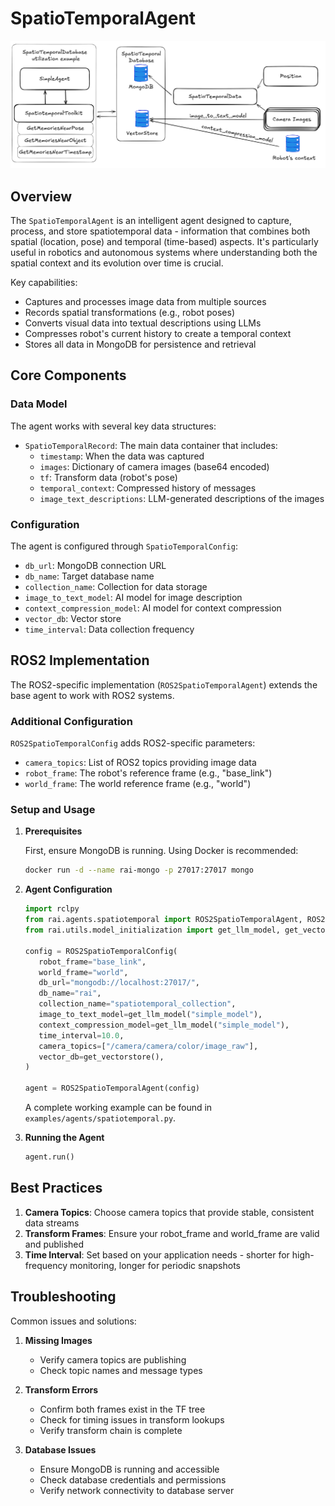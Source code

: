 # SpatioTemporalAgent

![SpatioTemporalAgent](../imgs/spatiotemporal.png)

## Overview

The `SpatioTemporalAgent` is an intelligent agent designed to capture, process, and store spatiotemporal data - information that combines both spatial (location, pose) and temporal (time-based) aspects. It's particularly useful in robotics and autonomous systems where understanding both the spatial context and its evolution over time is crucial.

Key capabilities:

- Captures and processes image data from multiple sources
- Records spatial transformations (e.g., robot poses)
- Converts visual data into textual descriptions using LLMs
- Compresses robot's current history to create a temporal context
- Stores all data in MongoDB for persistence and retrieval

## Core Components

### Data Model

The agent works with several key data structures:

- `SpatioTemporalRecord`: The main data container that includes:
  - `timestamp`: When the data was captured
  - `images`: Dictionary of camera images (base64 encoded)
  - `tf`: Transform data (robot's pose)
  - `temporal_context`: Compressed history of messages
  - `image_text_descriptions`: LLM-generated descriptions of the images

### Configuration

The agent is configured through `SpatioTemporalConfig`:

- `db_url`: MongoDB connection URL
- `db_name`: Target database name
- `collection_name`: Collection for data storage
- `image_to_text_model`: AI model for image description
- `context_compression_model`: AI model for context compression
- `vector_db`: Vector store
- `time_interval`: Data collection frequency

## ROS2 Implementation

The ROS2-specific implementation (`ROS2SpatioTemporalAgent`) extends the base agent to work with ROS2 systems.

### Additional Configuration

`ROS2SpatioTemporalConfig` adds ROS2-specific parameters:

- `camera_topics`: List of ROS2 topics providing image data
- `robot_frame`: The robot's reference frame (e.g., "base_link")
- `world_frame`: The world reference frame (e.g., "world")

### Setup and Usage

1. **Prerequisites**

   First, ensure MongoDB is running. Using Docker is recommended:

   ```bash
   docker run -d --name rai-mongo -p 27017:27017 mongo
   ```

2. **Agent Configuration**

   ```python
   import rclpy
   from rai.agents.spatiotemporal import ROS2SpatioTemporalAgent, ROS2SpatioTemporalConfig
   from rai.utils.model_initialization import get_llm_model, get_vectorstore

   config = ROS2SpatioTemporalConfig(
      robot_frame="base_link",
      world_frame="world",
      db_url="mongodb://localhost:27017/",
      db_name="rai",
      collection_name="spatiotemporal_collection",
      image_to_text_model=get_llm_model("simple_model"),
      context_compression_model=get_llm_model("simple_model"),
      time_interval=10.0,
      camera_topics=["/camera/camera/color/image_raw"],
      vector_db=get_vectorstore(),
   )

   agent = ROS2SpatioTemporalAgent(config)
   ```

   A complete working example can be found in `examples/agents/spatiotemporal.py`.

3. **Running the Agent**

   ```python
   agent.run()
   ```

## Best Practices

1. **Camera Topics**: Choose camera topics that provide stable, consistent data streams
2. **Transform Frames**: Ensure your robot_frame and world_frame are valid and published
3. **Time Interval**: Set based on your application needs - shorter for high-frequency monitoring, longer for periodic snapshots

## Troubleshooting

Common issues and solutions:

1. **Missing Images**

   - Verify camera topics are publishing
   - Check topic names and message types

2. **Transform Errors**

   - Confirm both frames exist in the TF tree
   - Check for timing issues in transform lookups
   - Verify transform chain is complete

3. **Database Issues**
   - Ensure MongoDB is running and accessible
   - Check database credentials and permissions
   - Verify network connectivity to database server
